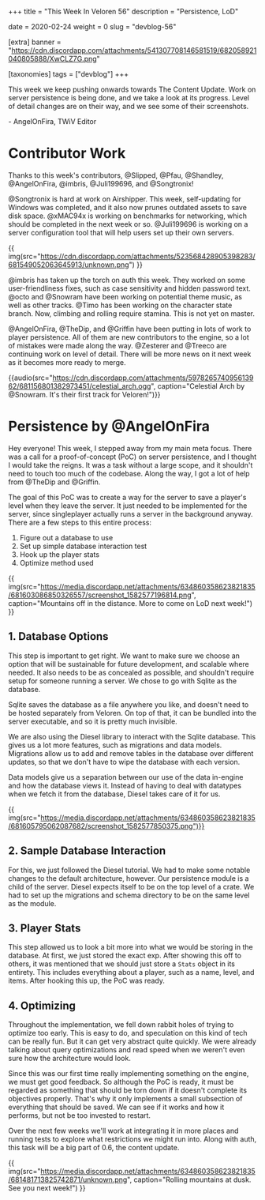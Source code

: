 +++
title = "This Week In Veloren 56"
description = "Persistence, LoD"

date = 2020-02-24
weight = 0
slug = "devblog-56"

[extra]
banner = "https://cdn.discordapp.com/attachments/541307708146581519/682058921040805888/XwCLZ7G.png"

[taxonomies]
tags = ["devblog"]
+++

This week we keep pushing onwards towards The Content Update. Work on server persistence is being done, and we take a look at its progress. Level of detail changes are on their way, and we see some of their screenshots.

\- AngelOnFira, TWiV Editor

# Contributor Work

Thanks to this week's contributors, @Slipped, @Pfau, @Shandley, @AngelOnFira, @imbris, @Juli199696, and @Songtronix!

@Songtronix is hard at work on Airshipper. This week, self-updating for Windows was completed, and it also now prunes outdated assets to save disk space. @xMAC94x is working on benchmarks for networking, which should be completed in the next week or so. @Juli199696 is working on a server configuration tool that will help users set up their own servers.

{{ img(src="https://cdn.discordapp.com/attachments/523568428905398283/681549052063645913/unknown.png") }}

@imbris has taken up the torch on auth this week. They worked on some user-friendliness fixes, such as case sensitivity and hidden password text. @octo and @Snowram have been working on potential theme music, as well as other tracks. @Timo has been working on the character state branch. Now, climbing and rolling require stamina. This is not yet on master.

@AngelOnFira, @TheDip, and @Griffin have been putting in lots of work to player persistence. All of them are new contributors to the engine, so a lot of mistakes were made along the way. @Zesterer and @Treeco are continuing work on level of detail. There will be more news on it next week as it becomes more ready to merge.

{{audio(src="https://cdn.discordapp.com/attachments/597826574095613962/681156801382973451/celestial_arch.ogg", caption="Celestial Arch by @Snowram. It's their first track for Veloren!")}}

# Persistence by @AngelOnFira

Hey everyone! This week, I stepped away from my main meta focus. There was a call for a proof-of-concept (PoC) on server persistence, and I thought I would take the reigns. It was a task without a large scope, and it shouldn't need to touch too much of the codebase. Along the way, I got a lot of help from @TheDip and @Griffin.

The goal of this PoC was to create a way for the server to save a player's level when they leave the server. It just needed to be implemented for the server, since singleplayer actually runs a server in the background anyway. There are a few steps to this entire process:

1. Figure out a database to use
2. Set up simple database interaction test
3. Hook up the player stats
4. Optimize method used

{{ img(src="https://media.discordapp.net/attachments/634860358623821835/681603086850326557/screenshot_1582577196814.png", caption="Mountains off in the distance. More to come on LoD next week!") }}

## 1. Database Options

This step is important to get right. We want to make sure we choose an option that will be sustainable for future development, and scalable where needed. It also needs to be as concealed as possible, and shouldn't require setup for someone running a server. We chose to go with Sqlite as the database.

Sqlite saves the database as a file anywhere you like, and doesn't need to be hosted separately from Veloren. On top of that, it can be bundled into the server executable, and so it is pretty much invisible.

We are also using the Diesel library to interact with the Sqlite database. This gives us a lot more features, such as migrations and data models. Migrations allow us to add and remove tables in the database over different updates, so that we don't have to wipe the database with each version. 

Data models give us a separation between our use of the data in-engine and how the database views it. Instead of having to deal with datatypes when we fetch it from the database, Diesel takes care of it for us.

{{ img(src="https://media.discordapp.net/attachments/634860358623821835/681605795062087682/screenshot_1582577850375.png")}}

## 2. Sample Database Interaction

For this, we just followed the Diesel tutorial. We had to make some notable changes to the default architecture, however. Our persistence module is a child of the server. Diesel expects itself to be on the top level of a crate. We had to set up the migrations and schema directory to be on the same level as the module.

## 3. Player Stats

This step allowed us to look a bit more into what we would be storing in the database. At first, we just stored the exact exp. After showing this off to others, it was mentioned that we should just store a `Stats` object in its entirety. This includes everything about a player, such as a name, level, and items. After hooking this up, the PoC was ready.

## 4. Optimizing

Throughout the implementation, we fell down rabbit holes of trying to optimize too early. This is easy to do, and speculation on this kind of tech can be really fun. But it can get very abstract quite quickly. We were already talking about query optimizations and read speed when we weren't even sure how the architecture would look.

Since this was our first time really implementing something on the engine, we must get good feedback. So although the PoC is ready, it must be regarded as something that should be torn down if it doesn't complete its objectives properly. That's why it only implements a small subsection of everything that should be saved. We can see if it works and how it performs, but not be too invested to restart.

Over the next few weeks we'll work at integrating it in more places and running tests to explore what restrictions we might run into. Along with auth, this task will be a big part of 0.6, the content update.

{{ img(src="https://media.discordapp.net/attachments/634860358623821835/681481713825742871/unknown.png", caption="Rolling mountains at dusk. See you next week!") }}